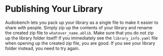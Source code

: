 # Publishing Your Library

Audiobench lets you pack up your library as a single file to make it easier to
share with people. Simply zip up the contents of your library and rename the
created zip file to `whatever_name.ablib`. Make sure that you do not zip up the
library folder itself! If you immediately see the `library_info.yaml` file when
opening up the created zip file, you are good. If you see your library folder
instead, you need to try again.
